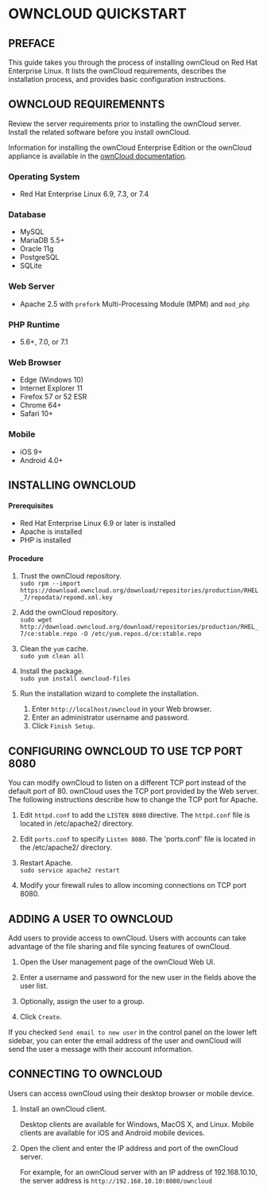 # OWNCLOUD QUICKSTART


## PREFACE
This guide takes you through the process of installing ownCloud on Red Hat Enterprise Linux. It lists the ownCloud requirements, describes the installation process, and provides basic configuration instructions.

## OWNCLOUD REQUIREMENNTS
Review the server requirements prior to installing the ownCloud server. Install the related software before you install ownCloud.

Information for installing the ownCloud Enterprise Edition or the ownCloud appliance is available in the [ownCloud documentation](https://doc.owncloud.org/server/latest/admin_manual/contents.html).

### Operating System
- Red Hat Enterprise Linux 6.9, 7.3, or 7.4

### Database
- MySQL
- MariaDB 5.5+
- Oracle 11g
- PostgreSQL
- SQLite

### Web Server
- Apache 2.5 with `prefork`  Multi-Processing Module (MPM) and `mod_php`

### PHP Runtime
- 5.6+, 7.0, or 7.1

### Web Browser
- Edge (Windows 10)
- Internet Explorer 11
- Firefox 57 or 52 ESR
- Chrome 64+
- Safari 10+

### Mobile
- iOS 9+
- Android 4.0+

## INSTALLING OWNCLOUD

#### Prerequisites
- Red Hat Enterprise Linux 6.9 or later is installed
- Apache is installed
- PHP is installed

#### Procedure
1. Trust the ownCloud repository.  
    ```sudo rpm --import https://download.owncloud.org/download/repositories/production/RHEL_7/repodata/repomd.xml.key```

2. Add the ownCloud repository.  
    ```sudo wget http://download.owncloud.org/download/repositories/production/RHEL_7/ce:stable.repo -O /etc/yum.repos.d/ce:stable.repo```

3. Clean the `yum` cache.  
    ```sudo yum clean all```

4. Install the package.  
    ```sudo yum install owncloud-files```

5. Run the installation wizard to complete the installation.  
    1. Enter `http://localhost/owncloud` in your Web browser.
    2. Enter an administrator username and password.
    3. Click `Finish Setup`.

## CONFIGURING OWNCLOUD TO USE TCP PORT 8080
You can modify ownCloud to listen on a different TCP port instead of the default port of 80. ownCloud uses the TCP port provided by the Web server. The following instructions describe how  to change the TCP port for Apache.

1. Edit `httpd.conf` to add the `LISTEN 8080` directive. The `httpd.conf` file is located in /etc/apache2/ directory.

2. Edit `ports.conf` to specify `Listen 8080`. The 'ports.conf' file is located in the /etc/apache2/ directory.

3. Restart Apache.  
    ````sudo service apache2 restart````

4. Modify your firewall rules to allow incoming connections on TCP port 8080.

## ADDING A USER TO OWNCLOUD
Add users to provide access to ownCloud. Users with accounts can take advantage of the file sharing and file syncing features of ownCloud.  
1. Open the User management page of the ownCloud Web UI.  

2. Enter a username and password for the new user in the fields above the user list.  

3. Optionally, assign the user to a group.  

4. Click `Create`.  

If you checked `Send email to new user` in the control panel on the lower left sidebar, you can enter the email address of the user and ownCloud will send the user a message with their account information.

## CONNECTING TO OWNCLOUD
Users can access ownCloud using their desktop browser or mobile device.

1. Install an ownCloud client.  

    Desktop clients are available for Windows, MacOS X, and Linux. Mobile clients are available for iOS and Android mobile devices.

2. Open the client and enter the IP address and port of the ownCloud server.  

    For example, for an ownCloud server with an IP address of 192.168.10.10, the server address is `http://192.168.10.10:8080/owncloud`
